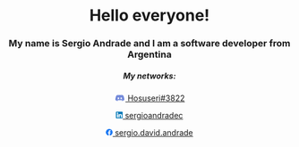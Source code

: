 <div align="center">
  <h1>Hello <b>everyone</b>!</h1>
  <h3>My name is Sergio Andrade and I am a software developer from Argentina </h3>
  
  <h5>My networks:</h5>
  <div align="center">
    <p display="inline">
      <a href="discordapp.com/users/Hosuseri#3822">
        <img width="20px" height="12px" src="https://github.com/SergioAndrade22/SergioAndrade22/blob/master/discord-svg-chat-background-discord-logo-discord-icon-game-clothing-apparel-dice-transparent-png-2494223.png" />
        Hosuseri#3822
      </a>      
    </p>
    <p>
      <a display="inline" href="https://www.linkedin.com/in/sergiodandradec/">
        <img width="12px" height="12px" src="https://github.com/SergioAndrade22/SergioAndrade22/blob/master/174857.png" />
        sergioandradec
      </a>
    </p>
    <p display="inline">
      <a href="https://www.facebook.com/sergio.david.andrade/">
        <img width="12px" height="12px" src="https://github.com/SergioAndrade22/SergioAndrade22/blob/master/2048px-Facebook_f_logo_(2019).svg.png" />
        sergio.david.andrade
      </a>
    </p>
  </div>
</div>

